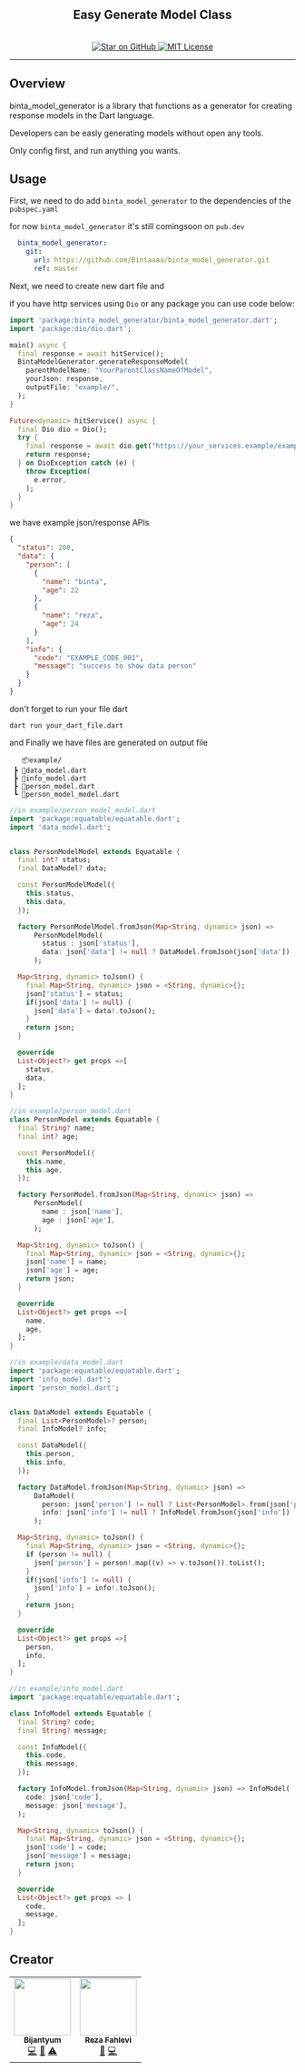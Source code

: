 <h2 align="center">
  Easy Generate Model Class
</h2>

<p align="center">
  <br/>
  <a href="https://github.com/Bintaaaa/binta_model_generator">
    <img src="https://img.shields.io/github/stars/Bintaaaa/binta_model_generator.svg?style=flat&logo=github&colorB=deeppink&label=stars" alt="Star on GitHub">
  </a>

  <a href="https://opensource.org/licenses/MIT">
    <img alt="MIT License" src="https://img.shields.io/badge/License-MIT-blue.svg">
  </a>
</p>

---


## Overview
binta_model_generator is a library that functions as a generator for creating response models in the Dart language.

Developers can be easly generating models  without open any tools.

Only config first, and run anything you wants.

## Usage

First, we need to do add `binta_model_generator` to the dependencies of the `pubspec.yaml`

for now `binta_model_generator` it's still comingsoon on `pub.dev`

```yaml
  binta_model_generator:
    git:
      url: https://github.com/Bintaaaa/binta_model_generator.git
      ref: master
```

Next, we need to create new dart file and


if you have http services using `Dio` or any package you can use code below:

```dart
import 'package:binta_model_generator/binta_model_generator.dart';
import 'package:dio/dio.dart';

main() async {
  final response = await hitService();
  BintaModelGenerator.generateResponseModel(
    parentModelName: "YourParentClassNameOfModel",
    yourJson: response,
    outputFile: "example/",
  );
}

Future<dynamic> hitService() async {
  final Dio dio = Dio();
  try {
    final response = await dio.get("https://your_services.example/example");
    return response;
  } on DioException catch (e) {
    throw Exception(
      e.error,
    );
  }
}
```

we have example json/response APIs
```json
{
  "status": 200,
  "data": {
    "person": [
      {
        "name": "binta",
        "age": 22
      },
      {
        "name": "reza",
        "age": 24
      }
    ],
    "info": {
      "code": "EXAMPLE_CODE_001",
      "message": "success to show data person"
    }
  }
}
```

don't forget to run your file dart

```shell
dart run your_dart_file.dart
```

and Finally we have files are generated on output file

```text
   📦example/
 ┣ 📜data_model.dart
 ┣ 📜info_model.dart
 ┣ 📜person_model.dart
 ┗ 📜person_model_model.dart
```

```dart
//in example/person_model_model.dart
import 'package:equatable/equatable.dart';
import 'data_model.dart';


class PersonModelModel extends Equatable {
  final int? status;
  final DataModel? data;

  const PersonModelModel({
    this.status,
    this.data,
  });

  factory PersonModelModel.fromJson(Map<String, dynamic> json) =>
      PersonModelModel(
        status : json['status'],
        data: json['data'] != null ? DataModel.fromJson(json['data']) : null,
      );

  Map<String, dynamic> toJson() {
    final Map<String, dynamic> json = <String, dynamic>{};
    json['status'] = status;
    if(json['data'] != null) {
      json['data'] = data!.toJson();
    }
    return json;
  }

  @override
  List<Object?> get props =>[
    status,
    data,
  ];
}
```

```dart
//in example/person_model.dart
class PersonModel extends Equatable {
  final String? name;
  final int? age;

  const PersonModel({
    this.name,
    this.age,
  });

  factory PersonModel.fromJson(Map<String, dynamic> json) =>
      PersonModel(
        name : json['name'],
        age : json['age'],
      );

  Map<String, dynamic> toJson() {
    final Map<String, dynamic> json = <String, dynamic>{};
    json['name'] = name;
    json['age'] = age;
    return json;
  }

  @override
  List<Object?> get props =>[
    name,
    age,
  ];
}
```


```dart
//in example/data_model.dart
import 'package:equatable/equatable.dart';
import 'info_model.dart';
import 'person_model.dart';


class DataModel extends Equatable {
  final List<PersonModel>? person;
  final InfoModel? info;

  const DataModel({
    this.person,
    this.info,
  });

  factory DataModel.fromJson(Map<String, dynamic> json) =>
      DataModel(
        person: json['person'] != null ? List<PersonModel>.from(json['person']?.map((x) => PersonModel.fromJson(x),),) : [],
        info: json['info'] != null ? InfoModel.fromJson(json['info']) : null,
      );

  Map<String, dynamic> toJson() {
    final Map<String, dynamic> json = <String, dynamic>{};
    if (person != null) {
      json['person'] = person!.map((v) => v.toJson()).toList();
    }
    if(json['info'] != null) {
      json['info'] = info!.toJson();
    }
    return json;
  }

  @override
  List<Object?> get props =>[
    person,
    info,
  ];
}
```

```dart
//in example/info_model.dart
import 'package:equatable/equatable.dart';

class InfoModel extends Equatable {
  final String? code;
  final String? message;

  const InfoModel({
    this.code,
    this.message,
  });

  factory InfoModel.fromJson(Map<String, dynamic> json) => InfoModel(
    code: json['code'],
    message: json['message'],
  );

  Map<String, dynamic> toJson() {
    final Map<String, dynamic> json = <String, dynamic>{};
    json['code'] = code;
    json['message'] = message;
    return json;
  }

  @override
  List<Object?> get props => [
    code,
    message,
  ];
}
```


## Creator

<!-- markdownlint-disable -->
<table>
  <tr>
    <td align="center"><a href="https://github.com/bintaaaa"><img src="https://avatars.githubusercontent.com/u/79687063?s=200&v=4" width="100px;" alt=""/><br /><sub><b>Bijantyum</b></sub></a><br /><a href="https://github.com/bintaaaa/binta_model_generator/commits?author=bintaaaa" title="Code">💻</a> <a href="https://github.com/bintaaaa/binta_model_generator/commits?author=bintaaaa" title="Documentation">📖</a> <a href="https://github.com/bintaaaa/gampah/commits?author=bintaaaa" title="Author">⚠️</a></td>
    <td align="center"><a href="https://github.com/rezarffahlevi"><img src="https://avatars.githubusercontent.com/u/28903520?s=200&v=4" width="100px;" alt=""/><br /><sub><b>Reza Fahlevi</b></sub></a><br /><a href="https://github.com/rezarffahlevi/binta_model_generator/commits?author=rezarffahlevi" title="Documentation">📖</a> <a href="https://github.com/rezarffahlevi/rezarffahlevi/commits?author=rezarffahlevi" title="Code">💻</a></td>
  </tr>
</table>
<!-- markdownlint-restore -->